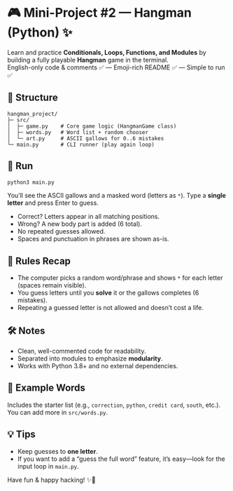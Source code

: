 # 🎮 Mini-Project #2 — Hangman (Python) ✨

Learn and practice **Conditionals, Loops, Functions, and Modules** by building a fully playable **Hangman** game in the terminal.  
English-only code & comments ✅ — Emoji-rich README ✅ — Simple to run ✅

## 📂 Structure
```
hangman_project/
├─ src/
│  ├─ game.py    # Core game logic (HangmanGame class)
│  ├─ words.py   # Word list + random chooser
│  └─ art.py     # ASCII gallows for 0..6 mistakes
└─ main.py       # CLI runner (play again loop)
```
  
## 🚀 Run
```bash
python3 main.py
```
You’ll see the ASCII gallows and a masked word (letters as `*`). Type a **single letter** and press Enter to guess.  
- Correct? Letters appear in all matching positions.  
- Wrong? A new body part is added (6 total).  
- No repeated guesses allowed.  
- Spaces and punctuation in phrases are shown as-is.  

## 🧠 Rules Recap
- The computer picks a random word/phrase and shows `*` for each letter (spaces remain visible).
- You guess letters until you **solve** it or the gallows completes (6 mistakes).
- Repeating a guessed letter is not allowed and doesn’t cost a life.

## 🛠️ Notes
- Clean, well-commented code for readability.
- Separated into modules to emphasize **modularity**.
- Works with Python 3.8+ and no external dependencies.

## 🎯 Example Words
Includes the starter list (e.g., `correction`, `python`, `credit card`, `south`, etc.). You can add more in `src/words.py`.

## 💡 Tips
- Keep guesses to **one letter**.  
- If you want to add a “guess the full word” feature, it’s easy—look for the input loop in `main.py`.

Have fun & happy hacking! ✨🐍
